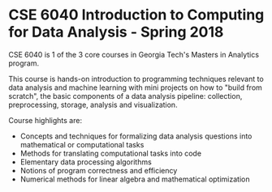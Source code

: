 # CSE 6040 Introduction to Computing for Data Analysis - Spring 2018

CSE 6040 is 1 of the 3 core courses in Georgia Tech's Masters in Analytics program.

This course is hands-on introduction to programming techniques relevant to data analysis and machine learning with mini projects on how to "build from scratch", the basic components of a data analysis pipeline: collection, preprocessing, storage, analysis and visualization. 

Course highlights are:
* Concepts and techniques for formalizing data analysis questions into mathematical or computational tasks
* Methods for translating computational tasks into code
* Elementary data processing algorithms
* Notions of program correctness and efficiency
* Numerical methods for linear algebra and mathematical optimization
